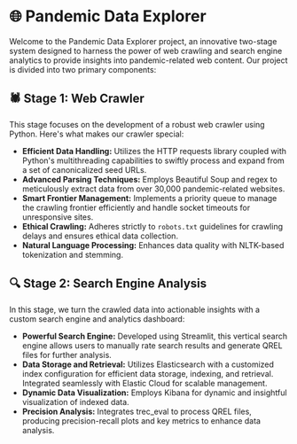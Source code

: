 # 🌐 Pandemic Data Explorer

Welcome to the Pandemic Data Explorer project, an innovative two-stage system designed to harness the power of web crawling and search engine analytics to provide insights into pandemic-related web content. Our project is divided into two primary components:

## 🕷️ Stage 1: Web Crawler

This stage focuses on the development of a robust web crawler using Python. Here's what makes our crawler special:

-   **Efficient Data Handling:** Utilizes the HTTP requests library coupled with Python's multithreading capabilities to swiftly process and expand from a set of canonicalized seed URLs.
-   **Advanced Parsing Techniques:** Employs Beautiful Soup and regex to meticulously extract data from over 30,000 pandemic-related websites.
-   **Smart Frontier Management:** Implements a priority queue to manage the crawling frontier efficiently and handle socket timeouts for unresponsive sites.
-   **Ethical Crawling:** Adheres strictly to `robots.txt` guidelines for crawling delays and ensures ethical data collection.
-   **Natural Language Processing:** Enhances data quality with NLTK-based tokenization and stemming.

## 🔍 Stage 2: Search Engine Analysis

In this stage, we turn the crawled data into actionable insights with a custom search engine and analytics dashboard:

-   **Powerful Search Engine:** Developed using Streamlit, this vertical search engine allows users to manually rate search results and generate QREL files for further analysis.
-   **Data Storage and Retrieval:** Utilizes Elasticsearch with a customized index configuration for efficient data storage, indexing, and retrieval. Integrated seamlessly with Elastic Cloud for scalable management.
-   **Dynamic Data Visualization:** Employs Kibana for dynamic and insightful visualization of indexed data.
-   **Precision Analysis:** Integrates trec_eval to process QREL files, producing precision-recall plots and key metrics to enhance data analysis.
